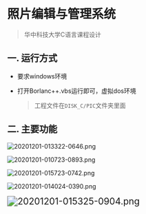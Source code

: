 # 照片编辑与管理系统

> 华中科技大学C语言课程设计

## 一. 运行方式

- 要求windows环境

- 打开Borlanc++.vbs运行即可，虚拟dos环境

  > 工程文件在`DISK_C/PIC`文件夹里面



## 二. 主要功能

![20201201-013322-0646.png](https://gitee.com/hurui-hust/filebed/raw/master/20201201-013322-0646.png)

![20201201-010723-0893.png](https://gitee.com/hurui-hust/filebed/raw/master/20201201-010723-0893.png)

![20201201-015723-0742.png](https://gitee.com/hurui-hust/filebed/raw/master/20201201-015723-0742.png)

![20201201-014024-0390.png](https://gitee.com/hurui-hust/filebed/raw/master/20201201-014024-0390.png)

<img src="https://gitee.com/hurui-hust/filebed/raw/master/20201201-015325-0904.png" alt="20201201-015325-0904.png" style="zoom:150%;" />